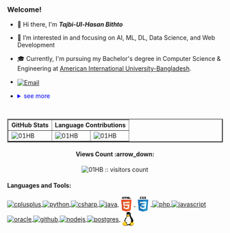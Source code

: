 ### Welcome!

- 👋 Hi there, I'm <b><i>Tajbi-Ul-Hasan Bithto</i></b>

- 🌱 I’m interested in and focusing on AI, ML, DL, Data Science, and Web Development

- 🎓 Currently, I'm pursuing my Bachelor's degree in Computer Science & Engineering at <a href="https://www.aiub.edu/">American International University-Bangladesh<a>.

- <a href="mailto:hasanbithto207058@gmail.com"><img align="center" alt="Email" src="https://img.shields.io/badge/hasanbithto207058@gmail.com-gray?logo=gmail"></a>

- <div>
	<details>
	<summary style="color: blue;">see more</summary>
	<br>
	<p align="left">
		<a href="https://linkedin.com/in/hasanbithto" target="blank">
			<img align="center" src="https://img.icons8.com/fluency/48/null/linkedin.png" alt="hasanbithto" height="35" width="35"/>
		</a>
		<a href="https://instagram.com/hasan.bithto" target="blank">
			<img align="center" src="https://raw.githubusercontent.com/rahuldkjain/github-profile-readme-generator/master/src/images/icons/Social/instagram.svg" alt="hasan.bithto" height="26" width="26" />
		</a>
		<a href="https://discord.gg/#2679" target="blank">
			<img align="center" src="https://raw.githubusercontent.com/rahuldkjain/github-profile-readme-generator/master/src/images/icons/Social/discord.svg" alt="Hasan Bithto#2679" height="30" width="30" />
		</a>
		<a href="https://kaggle.com/hasanbithto" target="blank">
			<img align="center" src="https://raw.githubusercontent.com/rahuldkjain/github-profile-readme-generator/master/src/images/icons/Social/kaggle.svg" alt="hasanbithto" height="24" width="24" />
		</a>
		<a href="https://codeforces.com/profile/hasan_bithto" target="blank">
			<img align="center" src="https://raw.githubusercontent.com/rahuldkjain/github-profile-readme-generator/master/src/images/icons/Social/codeforces.svg" alt="hasan_bithto" height="30" width="30" />
		</a>
	</p>
	</details>
  </div>

<br>
<p align="center">
   <table border=2>
   	<tr>
	      <th>GitHub Stats</th>
	      <th colspan='2'>Language Contributions</th>
	</tr>
	<tr>
       <!--<td><img align="center" src="https://github-readme-stats.vercel.app/api?username=01HB&show_icons=true&locale=en&theme=midnight-purple" alt="01HB" /></td>
       <td><img align="center" src="https://github-readme-stats.vercel.app/api/top-langs?username=01HB&show_icons=true&locale=en&layout=compact&theme=midnight-purple" alt="01HB" /></td>-->
		<td><img align="center" src="https://github-stats-alpha.vercel.app/api?username=01HB&cc=141414&tc=00E7FF&ic=FFFFFF&bc=4C0033" alt="01HB" /></td>
		<td><img align="center" src="http://github-profile-summary-cards.vercel.app/api/cards/repos-per-language?username=01HB&theme=dark" alt="01HB" /></td>
		<td><img align="center" src="http://github-profile-summary-cards.vercel.app/api/cards/most-commit-language?username=01HB&theme=dark" alt="01HB" /></td>
	</tr>
   </table>
</p>


<!-- ![Profile views](https://gpvc.arturio.dev/01HB) -->
<h4 align="center">Views Count :arrow_down:</h4>
<p align="center">
	<img src="https://profile-counter.glitch.me/{01HB}/count.svg" alt="01HB :: visitors count" />
</p>


<h4 align="left">Languages and Tools:</h4>
<p align="left">
	<a href="https://www.w3schools.com/cpp/" target="_blank" rel="noreferrer">
		<img src="https://techstack-generator.vercel.app/cpp-icon.svg" alt="cplusplus" width="50" height="50" align="center"/>
	</a>
	<a href="https://www.python.org" target="_blank" rel="noreferrer">
		<img src="https://techstack-generator.vercel.app/python-icon.svg" alt="python" width="35" height="35" align="center"/>
	</a>
	<a href="https://www.w3schools.com/cs/" target="_blank" rel="noreferrer">
		<img src="https://techstack-generator.vercel.app/csharp-icon.svg" alt="csharp" width="45" height="45" align="center"/>
	</a>
	<a href="https://www.java.com" target="_blank" rel="noreferrer">
		<img src="https://techstack-generator.vercel.app/java-icon.svg" alt="java" width="35" height="35" align="center"/>
	</a>
	<a href="https://www.w3.org/html/" target="_blank" rel="noreferrer">
		<img src="https://raw.githubusercontent.com/devicons/devicon/master/icons/html5/html5-original-wordmark.svg" alt="html5" width="35" height="35" align="center"/>
	</a>
	<a href="https://www.w3schools.com/css/" target="_blank" rel="noreferrer">
		<img src="https://raw.githubusercontent.com/devicons/devicon/master/icons/css3/css3-original-wordmark.svg" alt="css3" width="35" height="35" align="center"/>
	</a>
	<a href="https://www.php.net" target="_blank" rel="noreferrer">
		<img src="https://skillicons.dev/icons?i=php" alt="php" width="33" height="33" align="center"/>
	</a>
	<a href="#" target="_blank" rel="noreferrer">
		<img src="https://techstack-generator.vercel.app/js-icon.svg" alt="javascript" width="55" height="55" align="center"/>
	</a>
	<a href="#" target="_blank" rel="noreferrer">
		<img src="https://techstack-generator.vercel.app/mysql-icon.svg" alt="oracle" width="45" height="45" align="center"/>
	</a>
	<a href="#" target="_blank" rel="noreferrer">
		<img src="https://techstack-generator.vercel.app/github-icon.svg" alt="github" width="45" height="45" align="center"/>
	</a>
	<a href="#" target="_blank" rel="noreferrer">
		<img src="https://skillicons.dev/icons?i=nodejs" alt="nodejs" width="40" height="40" align="center"/>
	</a>
	<a href="#" target="_blank" rel="noreferrer">
		<img src="https://skillicons.dev/icons?i=postgres" alt="postgres" width="40" height="40" align="center"/>
	</a>
	<a href="https://www.linux.org/" target="_blank" rel="noreferrer">
		<img src="https://raw.githubusercontent.com/devicons/devicon/master/icons/linux/linux-original.svg" alt="linux" width="35" height="35" align="center"/>
	</a>
</p>

<!--Hasan Bithto-->
